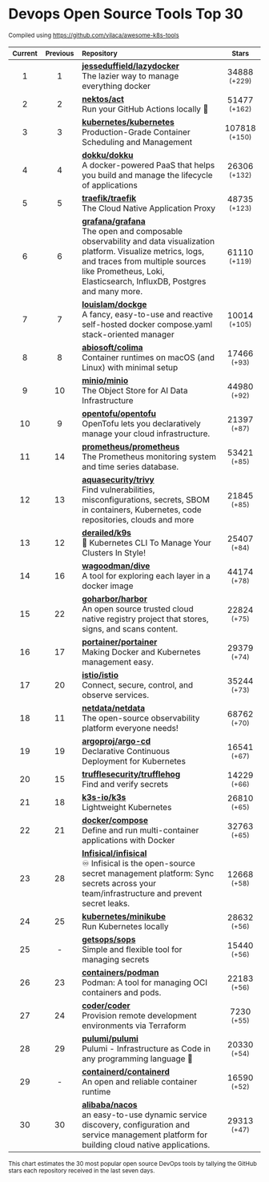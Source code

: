 # Devops Open Source Tools Top 30
<sup>Compiled using https://github.com/vilaca/awesome-k8s-tools</sup>
<div align="center">

|<sub>Current</sub>|<sub>Previous</sub>|<sub>Repository</sub>|<sub>Stars</sub>|
|:---:|:---:|:---|:---:|
|1|1|[**jesseduffield/lazydocker**](https://github.com/jesseduffield/lazydocker)<br/>The lazier way to manage everything docker|34888 <sup>(+229)</sup>|
|2|2|[**nektos/act**](https://github.com/nektos/act)<br/>Run your GitHub Actions locally 🚀|51477 <sup>(+162)</sup>|
|3|3|[**kubernetes/kubernetes**](https://github.com/kubernetes/kubernetes)<br/>Production-Grade Container Scheduling and Management|107818 <sup>(+150)</sup>|
|4|4|[**dokku/dokku**](https://github.com/dokku/dokku)<br/>A docker-powered PaaS that helps you build and manage the lifecycle of applications|26306 <sup>(+132)</sup>|
|5|5|[**traefik/traefik**](https://github.com/traefik/traefik)<br/>The Cloud Native Application Proxy|48735 <sup>(+123)</sup>|
|6|6|[**grafana/grafana**](https://github.com/grafana/grafana)<br/>The open and composable observability and data visualization platform. Visualize metrics, logs, and traces from multiple sources like Prometheus, Loki, Elasticsearch, InfluxDB, Postgres and many more. |61110 <sup>(+119)</sup>|
|7|7|[**louislam/dockge**](https://github.com/louislam/dockge)<br/>A fancy, easy-to-use and reactive self-hosted docker compose.yaml stack-oriented manager|10014 <sup>(+105)</sup>|
|8|8|[**abiosoft/colima**](https://github.com/abiosoft/colima)<br/>Container runtimes on macOS (and Linux) with minimal setup|17466 <sup>(+93)</sup>|
|9|10|[**minio/minio**](https://github.com/minio/minio)<br/>The Object Store for AI Data Infrastructure|44980 <sup>(+92)</sup>|
|10|9|[**opentofu/opentofu**](https://github.com/opentofu/opentofu)<br/>OpenTofu lets you declaratively manage your cloud infrastructure.|21397 <sup>(+87)</sup>|
|11|14|[**prometheus/prometheus**](https://github.com/prometheus/prometheus)<br/>The Prometheus monitoring system and time series database.|53421 <sup>(+85)</sup>|
|12|13|[**aquasecurity/trivy**](https://github.com/aquasecurity/trivy)<br/>Find vulnerabilities, misconfigurations, secrets, SBOM in containers, Kubernetes, code repositories, clouds and more|21845 <sup>(+85)</sup>|
|13|12|[**derailed/k9s**](https://github.com/derailed/k9s)<br/>🐶 Kubernetes CLI To Manage Your Clusters In Style!|25407 <sup>(+84)</sup>|
|14|16|[**wagoodman/dive**](https://github.com/wagoodman/dive)<br/>A tool for exploring each layer in a docker image|44174 <sup>(+78)</sup>|
|15|22|[**goharbor/harbor**](https://github.com/goharbor/harbor)<br/>An open source trusted cloud native registry project that stores, signs, and scans content.|22824 <sup>(+75)</sup>|
|16|17|[**portainer/portainer**](https://github.com/portainer/portainer)<br/>Making Docker and Kubernetes management easy.|29379 <sup>(+74)</sup>|
|17|20|[**istio/istio**](https://github.com/istio/istio)<br/>Connect, secure, control, and observe services.|35244 <sup>(+73)</sup>|
|18|11|[**netdata/netdata**](https://github.com/netdata/netdata)<br/>The open-source observability platform everyone needs!|68762 <sup>(+70)</sup>|
|19|19|[**argoproj/argo-cd**](https://github.com/argoproj/argo-cd)<br/>Declarative Continuous Deployment for Kubernetes|16541 <sup>(+67)</sup>|
|20|15|[**trufflesecurity/trufflehog**](https://github.com/trufflesecurity/trufflehog)<br/>Find and verify secrets|14229 <sup>(+66)</sup>|
|21|18|[**k3s-io/k3s**](https://github.com/k3s-io/k3s)<br/>Lightweight Kubernetes|26810 <sup>(+65)</sup>|
|22|21|[**docker/compose**](https://github.com/docker/compose)<br/>Define and run multi-container applications with Docker|32763 <sup>(+65)</sup>|
|23|28|[**Infisical/infisical**](https://github.com/Infisical/infisical)<br/>♾ Infisical is the open-source secret management platform: Sync secrets across your team/infrastructure and prevent secret leaks.|12668 <sup>(+58)</sup>|
|24|25|[**kubernetes/minikube**](https://github.com/kubernetes/minikube)<br/>Run Kubernetes locally|28632 <sup>(+56)</sup>|
|25|-|[**getsops/sops**](https://github.com/getsops/sops)<br/>Simple and flexible tool for managing secrets|15440 <sup>(+56)</sup>|
|26|23|[**containers/podman**](https://github.com/containers/podman)<br/>Podman: A tool for managing OCI containers and pods.|22183 <sup>(+56)</sup>|
|27|24|[**coder/coder**](https://github.com/coder/coder)<br/>Provision remote development environments via Terraform|7230 <sup>(+55)</sup>|
|28|29|[**pulumi/pulumi**](https://github.com/pulumi/pulumi)<br/>Pulumi - Infrastructure as Code in any programming language 🚀|20330 <sup>(+54)</sup>|
|29|-|[**containerd/containerd**](https://github.com/containerd/containerd)<br/>An open and reliable container runtime|16590 <sup>(+52)</sup>|
|30|30|[**alibaba/nacos**](https://github.com/alibaba/nacos)<br/>an easy-to-use dynamic service discovery, configuration and service management platform for building cloud native applications.|29313 <sup>(+47)</sup>|


</div>

<sub>This chart estimates the 30 most popular open source DevOps tools by tallying the GitHub stars each repository received in the last seven days.</sub>
